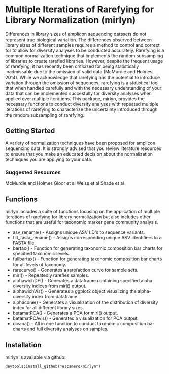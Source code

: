 # Multiple Iterations of Rarefying for Library Normalization (mirlyn)

Differences in library sizes of amplicon sequencing datasets do not represent true biological variation. The differences observed between library sizes of different samples requires a method to control and correct for to allow for diversity analyses to be conducted accurately. Rarefying is a common normalization technique that implements the random subsampling of libraries to create rarefied libraries.
However, despite the frequent usage of rarefying, it has recently been criticized for being statistically inadmissable due to the omission of valid data (McMurdie and Holmes, 2014). While we acknowledge that rarefying has the potential to introduce variation through the omission of sequences, rarefying is a statistical tool that when handled carefully and with the necessary understanding of your data
that can be implemented succesfully for diversity analyses when applied over multiple iterations. This package, mirlyn, provides the necessary functions to conduct diversity analyses with repeated multiple iterations of rarefying to characterize the uncertainty introduced through the random subsampling of rarefying.

## Getting Started

A variety of normalization techniques have been proposed for amplicon sequencing data. It is strongly advised that you review literature resources to ensure that you make an educated decision about the normalization techniques you are applying to your data. 

### Suggested Resources
McMurdie and Holmes
Gloor et al
Weiss et al
Shade et al

## Functions

mirlyn includes a suite of functions focusing on the application of multiple iterations of rarefying for library normalization but also includes other functions that are useful for taxonomic marker gene community analysis. 
- asv_rename() - Assigns unique ASV I.D's to sequence variants.
- filt_fasta_rename() - Assigns corresponding unique ASV identifiers to a FASTA file.
- bartax() - Function for generating taxonomic composition bar charts for specified taxonomic levels. 
- fullbartax() - Function for generating taxonomic composition bar charts for all levels of taxonomy. 
- rarecurve() - Generates a rarefaction curve for sample sets. 
- mirl() - Repeatedly rarefies samples. 
- alphawichDF() - Generates a dataframe containing specified alpha diversity indices from mirl() output.
- alphawichVis() - Generates a ggplot2 object visualizing the alpha-diversity index from dataframe. 
- alphacone() - Generates a visualization of the distribution of diversity index for all different library sizes. 
- betamatPCA() - Generates a PCA for mirl() output.
- betamatPCAvis() - Generates a visualization for PCA output.
- divana() - All in one function to conduct taxonomic composition bar charts and full diversity analyses on samples. 



## Installation

mirlyn is available via github:

```
devtools:install_github("escamero/mirlyn")
```

